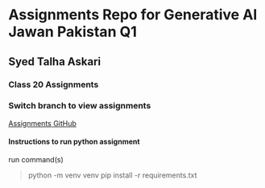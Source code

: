 # Assignments Repo for Generative AI Jawan Pakistan Q1
## Syed Talha Askari

### Class 20 Assignments

### Switch branch to view assignments

[Assignments GitHub](https://github.com/mdanish0320/teaching-class/blob/master/JP-BE-PY-batch-2/)

#### Instructions to run python assignment

run command(s) 
> python -m venv venv
> pip install -r requirements.txt